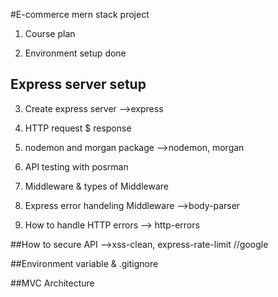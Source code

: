 #E-commerce mern stack project

1. Course plan

2. Environment setup done

## Express server setup

3. Create express server  -->express

4. HTTP request $ response

5. nodemon and morgan package  -->nodemon, morgan

6. API testing with posrman

7. Middleware & types of Middleware

8. Express error handeling Middleware  -->body-parser

9. How to handle HTTP errors --> http-errors

##How to secure API -->xss-clean, express-rate-limit //google

##Environment variable & .gitignore

##MVC Architecture